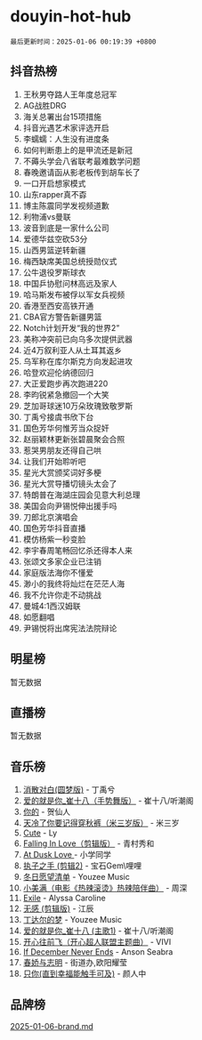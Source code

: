 # douyin-hot-hub

`最后更新时间：2025-01-06 00:19:39 +0800`

## 抖音热榜

1. 王秋男夺路人王年度总冠军
1. AG战胜DRG
1. 海关总署出台15项措施
1. 抖音光遇艺术家评选开启
1. 李蠕蠕：人生没有进度条
1. 如何判断患上的是甲流还是新冠
1. 不薅头学会八省联考最难数学问题
1. 春晚邀请函从影老板传到胡车长了
1. 一口开启想家模式
1. 山东rapper真不孬
1. 博主陈震同学发视频道歉
1. 利物浦vs曼联
1. 波音到底是一家什么公司
1. 爱德华兹空砍53分
1. 山西男篮逆转新疆
1. 梅西缺席美国总统授勋仪式
1. 公牛退役罗斯球衣
1. 中国乒协慰问林高远及家人
1. 哈马斯发布被俘以军女兵视频
1. 香港至西安高铁开通
1. CBA官方警告新疆男篮
1. Notch计划开发“我的世界2”
1. 美称冲突前已向乌多次提供武器
1. 近4万叙利亚人从土耳其返乡
1. 乌军称在库尔斯克方向发起进攻
1. 哈登欢迎伦纳德回归
1. 大正爱跑步再次跑进220
1. 李昀锐紧急撤回一个大笑
1. 芝加哥球迷10万朵玫瑰致敬罗斯
1. 丁禹兮接虞书欣下台
1. 国色芳华何惟芳当众捉奸
1. 赵丽颖林更新张碧晨聚会合照
1. 惹哭男朋友还得自己哄
1. 让我们开始聆听吧
1. 星光大赏颁奖词好多梗
1. 星光大赏导播切镜头太会了
1. 特朗普在海湖庄园会见意大利总理
1. 美国会向尹锡悦伸出援手吗
1. 刀郎北京演唱会
1. 国色芳华抖音直播
1. 模仿杨紫一秒变脸
1. 李宇春周笔畅回忆杀还得本人来
1. 张颂文多家企业已注销
1. 家庭版法海你不懂爱
1. 渺小的我终将灿烂在茫茫人海
1. 我不允许你走不动挑战
1. 曼城4:1西汉姆联
1. 如愿翻唱
1. 尹锡悦将出席宪法法院辩论

## 明星榜

暂无数据

## 直播榜

暂无数据

## 音乐榜

1. [消散对白(圆梦版)](https://sf3-cdn-tos.douyinstatic.com/obj/tos-cn-ve-2774/og4jB5I5IizzoZVAAAzWgBMAsMDWoArfwBOiFs) - 丁禹兮
1. [爱的就是你_崔十八（手势舞版）](https://sf5-hl-cdn-tos.douyinstatic.com/obj/tos-cn-ve-2774/oApB2AigNyB4sTw7JhBOikMAf0oDJzMWBuIrgm) - 崔十八/听潮阁
1. [你的](https://sf3-cdn-tos.douyinstatic.com/obj/tos-cn-ve-2774/oYuIeKf42jB7sEV6B2upMdpYAgfrQWj0FeRegh) - 贺仙人
1. [天冷了你要记得穿秋裤（米三岁版）](https://sf5-hl-cdn-tos.douyinstatic.com/obj/tos-cn-ve-2774/oQlIwVIDWiZ6BQilAorS7MA0AgCkQDvcZAdm1) - 米三岁
1. [Cute](https://sf5-hl-cdn-tos.douyinstatic.com/obj/tos-cn-ve-2774/o4IbIzHWKAAB4wsS5qMBRiiAlEBGTpQRNfFvuo) - Ly
1. [Falling In Love（剪辑版）](https://sf5-hl-cdn-tos.douyinstatic.com/obj/tos-cn-ve-2774/o8ajpA8zzgBPahbBIO8AcKGBLJezFCRd1wfP9f) - 青村秀和
1. [ At Dusk  Love ](https://sf5-hl-cdn-tos.douyinstatic.com/obj/tos-cn-ve-2774/o8CrpCf5CaYgI4ZrtQgMQAFEfuGqNnRSDQAPBc) - 小学同学
1. [执子之手 (剪辑2)](https://sf6-cdn-tos.douyinstatic.com/obj/tos-cn-ve-2774/oUoZLQjCc31XzqsBnBQUNgeKtYPBcgbFDwtfcu) - 宝石Gem\哩哩
1. [冬日愿望清单](https://sf5-hl-cdn-tos.douyinstatic.com/obj/tos-cn-ve-2774/oIIgUOeamCFCVAzxN6MFRLIBlLGpUqQxeeHrLE) - Youzee Music
1. [小美满（电影《热辣滚烫》热辣陪伴曲）](https://sf5-hl-cdn-tos.douyinstatic.com/obj/tos-cn-ve-2774/o0GAn2lSgfZIDUgtevCGDQYnFg4CwnrBaxbTZL) - 周深
1. [Exile](https://sf5-hl-cdn-tos.douyinstatic.com/obj/tos-cn-ve-2774/oYj4gAQTknKE3WW0Je8KGmQ7z1cA4FefwtbufD) - Alyssa Caroline
1. [无感 (剪辑版)](https://sf5-hl-cdn-tos.douyinstatic.com/obj/tos-cn-ve-2774/o0eIsUzJBDlQaQFC5OFlgbMEZC1TFYBftOBn6p) - 江辰
1. [丁达尔的梦](https://sf5-hl-cdn-tos.douyinstatic.com/obj/tos-cn-ve-2774/oMU3WirUZBVQkAC9ccG5P2IQirziZM2RTInUY) - Youzee Music
1. [爱的就是你_崔十八 (主歌1)](https://sf5-hl-cdn-tos.douyinstatic.com/obj/tos-cn-ve-2774/oI5BO5DhFZ6UTcNCnZaOCBLtZ7WIMQGfgnXf5E) - 崔十八/听潮阁
1. [开心往前飞（开心超人联盟主题曲）](https://sf5-hl-cdn-tos.douyinstatic.com/obj/tos-cn-ve-2774/9d8fb7c82cf1421fb93a9fe925275e0a) - VIVI
1. [If December Never Ends](https://sf5-hl-cdn-tos.douyinstatic.com/obj/tos-cn-ve-2774/oY1IQMoTgCFIBg8RZifyqlBBt1UFgitTYmxeOS) - Anson Seabra
1. [春娇与志明](https://sf6-cdn-tos.douyinstatic.com/obj/tos-cn-ve-2774/e530d8fceb7044b39707d7f9ff54add1) - 街道办,欧阳耀莹
1. [只你(直到幸福能触手可及)](https://sf5-hl-cdn-tos.douyinstatic.com/obj/tos-cn-ve-2774/o0lBkRDzFTeaVSUz3ZZSCBVtZ5DIMQGfgmEAuE) - 颜人中

## 品牌榜

[2025-01-06-brand.md](2025-01-06-brand.md)
